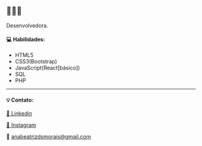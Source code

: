 <h2>👋👋👋</h2>

<p>Desenvolvedora.
</p>

<h4>💻 Habilidades:</h4>
<ul>
  <li>HTML5</li>
  <li>CSS3(Bootstrap)</li>
  <li>JavaScript(React[básico])</li>
  <li>SQL</li>
  <li>PHP</li>
</ul>

<hr>

<h4>💡 Contato:</h4>

<a href="https://www.linkedin.com/in/anabeatrizdsm/" target="_blank">🔗 Linkedin</a><br>

<a href="https://www.instagram.com/anabeatrizdsm_/" target="_blank">🔗 Instagram</a><br>

<span>📧 anabeatrizdsmorais@gmail.com</span>
